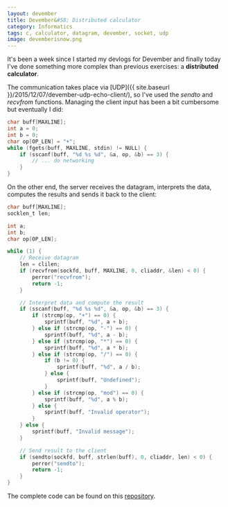 ```yaml
---
layout: devember
title: Devember&#58; Distributed calculator
category: Informatics
tags: c, calculator, datagram, devember, socket, udp
image: devemberisnow.png
---
```

It's been a week since I started my devlogs for Devember and finally today I've done something more complex than previous exercises: a **distributed calculator**.

The communication takes place via [UDP]({{ site.baseurl }}/2015/12/07/devember-udp-echo-client/), so I've used the _sendto_ and _recvfrom_ functions. Managing the client input has been a bit cumbersome but eventually I did:

```c
char buff[MAXLINE];
int a = 0;
int b = 0;
char op[OP_LEN] = "+";
while (fgets(buff, MAXLINE, stdin) != NULL) {
	if (sscanf(buff, "%d %s %d", &a, op, &b) == 3) {
		// ... do networking
	}
}
```
On the other end, the server receives the datagram, interprets the data, computes the results and sends it back to the client:

```c
char buff[MAXLINE];
socklen_t len;

int a;
int b;
char op[OP_LEN];

while (1) {
	// Receive datagram
	len = clilen;
	if (recvfrom(sockfd, buff, MAXLINE, 0, cliaddr, &len) < 0) {
		perror("recvfrom");
		return -1;
	}

	// Interpret data and compute the result
	if (sscanf(buff, "%d %s %d", &a, op, &b) == 3) {
		if (strcmp(op, "+") == 0) {
			sprintf(buff, "%d", a + b);
		} else if (strcmp(op, "-") == 0) {
			sprintf(buff, "%d", a - b);
		} else if (strcmp(op, "*") == 0) {
			sprintf(buff, "%d", a * b);
		} else if (strcmp(op, "/") == 0) {
			if (b != 0) {
				sprintf(buff, "%d", a / b);
			} else {
				sprintf(buff, "Undefined");
			}
		} else if (strcmp(op, "mod") == 0) {
			sprintf(buff, "%d", a % b);
		} else {
			sprintf(buff, "Invalid operator");
		}
	} else {
		sprintf(buff, "Invalid message");
	}

	// Send result to the client
	if (sendto(sockfd, buff, strlen(buff), 0, cliaddr, len) < 0) {
		perror("sendto");
		return -1;
	}
}
```
The complete code can be found on this [repository](https://github.com/Fahien/exsocket).
